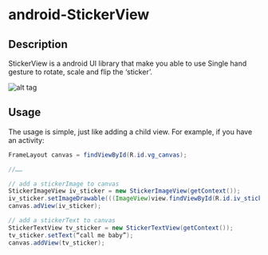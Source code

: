 # android-StickerView

## Description
StickerView is a android UI library that make you able to use
Single hand gesture to rotate, scale and flip the ‘sticker’.


![alt tag](/demo.gif)


## Usage

The usage is simple, just like adding a child view.
For example, if you have an activity:

```java
FrameLayout canvas = findViewById(R.id.vg_canvas); 

//……

// add a stickerImage to canvas
StickerImageView iv_sticker = new StickerImageView(getContext());
iv_sticker.setImageDrawable(((ImageView)view.findViewById(R.id.iv_sticker)).getDrawable());
canvas.adView(iv_sticker);

// add a stickerText to canvas
StickerTextView tv_sticker = new StickerTextView(getContext());
tv_sticker.setText(“call me baby”);
canvas.addView(tv_sticker);
```

